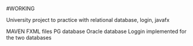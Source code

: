 #WORKING

University project to practice with relational database, login, javafx

MAVEN 
FXML files 
PG database 
Oracle database 
Loggin implemented for the two databases

